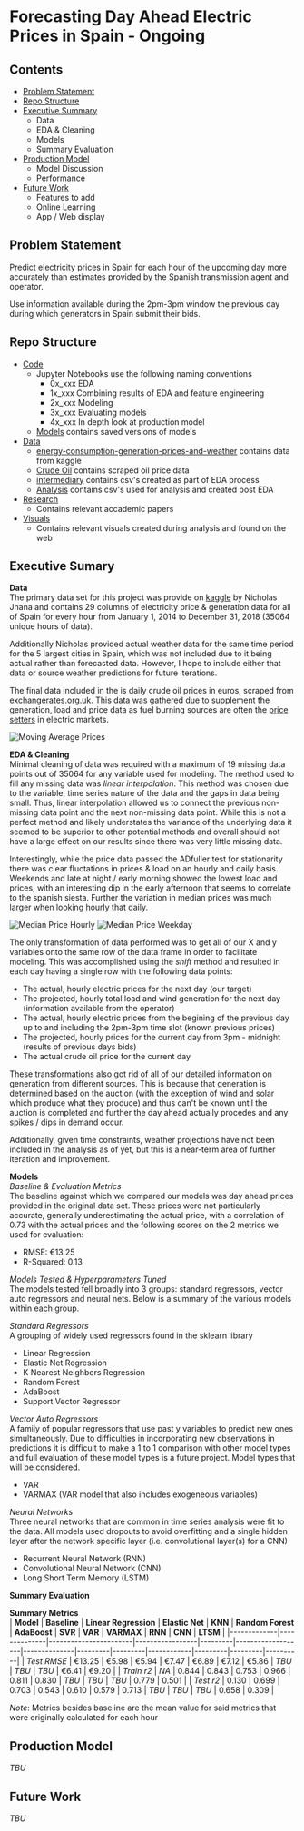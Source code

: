 # Forecasting Day Ahead Electric Prices in Spain - Ongoing

## Contents
- [Problem Statement](#Problem-Statement)
- [Repo Structure](#Repo-Structure)
- [Executive Summary](#Executive-Summary)
  - Data
  - EDA & Cleaning
  - Models
  - Summary Evaluation
- [Production Model](#Production-Model)
  - Model Discussion
  - Performance
- [Future Work](#Future-Work)
  - Features to add
  - Online Learning
  - App / Web display
  
## Problem Statement

Predict electricity prices in Spain for each hour of the upcoming day more accurately than estimates provided by the Spanish transmission agent and operator. 

Use information available during the 2pm-3pm window the previous day during which generators in Spain submit their bids.

## Repo Structure
- [Code](./Code)
  - Jupyter Notebooks use the following naming conventions
    - 0x_xxx EDA
    - 1x_xxx Combining results of EDA and feature engineering
    - 2x_xxx Modeling
    - 3x_xxx Evaluating models
    - 4x_xxx In depth look at production model
  - [Models](./Code/Models) contains saved versions of models
- [Data](./Data) 
  - [energy-consumption-generation-prices-and-weather](./Data/energy-consumption-generation-prices-and-weather) contains data from kaggle
  - [Crude Oil](./Data/Crude-Oil) contains scraped oil price data
  - [intermediary](./Data/intermediary) contains csv's created as part of EDA process
  - [Analysis](./Data/Analysis) contains csv's used for analysis and created post EDA
- [Research](./Research)
  - Contains relevant accademic papers
- [Visuals](./Visuals)
  - Contains relevant visuals created during analysis and found on the web

## Executive Sumary

**Data**<br>
The primary data set for this project was provide on [kaggle](https://www.kaggle.com/nicholasjhana/energy-consumption-generation-prices-and-weather) by Nicholas Jhana and contains 29 columns of electricity price & generation data for all of Spain for every hour from January 1, 2014 to December 31, 2018 (35064 unique hours of data). 

Additionally Nicholas provided actual weather data for the same time period for the 5 largest cities in Spain, which was not included due to it being actual rather than forecasted data. However, I hope to include either that data or source weather predictions for future iterations.

The final data included in the is daily crude oil prices in euros, scraped from [exchangerates.org.uk](https://www.exchangerates.org.uk/commodities/OIL-EUR-history.html). This data was gathered due to supplement the generation, load and price data as fuel burning sources are often the [price setters](https://www.businessjuice.co.uk/energy-guides/what-drives-the-price-of-electricity/) in electric markets.

![Moving Average Prices](./Visuals/prices.png)

**EDA & Cleaning**<br>
Minimal cleaning of data was required with a maximum of 19 missing data points out of 35064 for any variable used for modeling. The method used to fill any missing data was *linear interpolation*. This method was chosen due to the variable, time series nature of the data and the gaps in data being small. Thus, linear interpolation allowed us to connect the previous non-missing data point and the next non-missing data point. While this is not a perfect method and likely understates the variance of the underlying data it seemed to be superior to other potential methods and overall should not have a large effect on our results since there was very little missing data.

Interestingly, while the price data passed the ADfuller test for stationarity there was clear fluctations in prices & load on an hourly and daily basis. Weekends and late at night / early morning showed the lowest load and prices, with an interesting dip in the early afternoon that seems to correlate to the spanish siesta. Further the variation in median prices was much larger when looking hourly that daily.

![Median Price Hourly](./Visuals/median_price_hourly.png) ![Median Price Weekday](./Visuals/median_price_weekdays.png)

The only transformation of data performed was to get all of our X and y variables onto the same row of the data frame in order to facilitate modeling. This was accomplished using the *shift* method and resulted in each day having a single row with the following data points:
- The actual, hourly electric prices for the next day (our target)
- The projected, hourly total load and wind generation for the next day (information available from the operator)
- The actual, hourly electric prices from the begining of the previous day up to and including the 2pm-3pm time slot (known previous prices)
- The projected, hourly prices for the current day from 3pm - midnight (results of previous days bids)
- The actual crude oil price for the current day

These transformations also got rid of all of our detailed information on generation from different sources. This is because that generation is determined based on the auction (with the exception of wind and solar which produce what they produce) and thus can't be known until the auction is completed and further the day ahead actually procedes and any spikes / dips in demand occur.

Additionally, given time constraints, weather projections have not been included in the analysis as of yet, but this is a near-term area of further iteration and improvement.

**Models**<br>
*Baseline & Evaluation Metrics*<br>
The baseline against which we compared our models was day ahead prices provided in the original data set. These prices were not particularly accurate, generally underestimating the actual price, with a correlation of 0.73 with the actual prices and the following scores on the 2 metrics we used for evaluation:
- RMSE: €13.25
- R-Squared: 0.13

*Models Tested & Hyperparameters Tuned*<br>
The models tested fell broadly into 3 groups: standard regressors, vector auto regressors and neural nets. Below is a summary of the various models within each group.

*Standard Regressors*<br>
A grouping of widely used regressors found in the sklearn library
- Linear Regression
- Elastic Net Regression
- K Nearest Neighbors Regression
- Random Forest
- AdaBoost
- Support Vector Regressor
  
*Vector Auto Regressors*<br>
A family of popular regressors that use past y variables to predict new ones simultaneously. Due to difficulties in incorporating new observations in predictions it is difficult to make a 1 to 1 comparison with other model types and full evaluation of these model types is a future project. Model types that will be considered.
- VAR
- VARMAX (VAR model that also includes exogeneous variables)

*Neural Networks*<br>
Three neural networks that are common in time series analysis were fit to the data. All models used dropouts to avoid overfitting and a single hidden layer after the network specific layer (i.e. convolutional layer(s) for a CNN)
- Recurrent Neural Network (RNN)
- Convolutional Neural Network (CNN)
- Long Short Term Memory (LSTM)

**Summary Evaluation**

**Summary Metrics**<br>
| **Model**   | **Baseline** | **Linear Regression** | **Elastic Net** | **KNN** | **Random Forest** | **AdaBoost** | **SVR** | **VAR** | **VARMAX** | **RNN** | **CNN** | **LTSM** |
|-------------|--------------|-----------------------|-----------------|---------|-------------------|--------------|---------|---------|------------|---------|---------|----------|
| *Test RMSE* | €13.25       | €5.98                 | €5.94           | €7.47   | €6.89             | €7.12        | €5.86   | *TBU*   | *TBU*      | *TBU*   | €6.41   | €9.20    |
| *Train r2*  | *NA*         | 0.844                 | 0.843           | 0.753   | 0.966             | 0.811        | 0.830   | *TBU*   | *TBU*      | *TBU*   | 0.779   | 0.501    |
| *Test r2*   | 0.130        | 0.699                 | 0.703           | 0.543   | 0.610             | 0.579        | 0.713   | *TBU*   | *TBU*      | *TBU*   | 0.658   | 0.309    |

*Note*: Metrics besides baseline are the mean value for said metrics that were originally calculated for each hour

## Production Model

*TBU*

## Future Work

*TBU*
